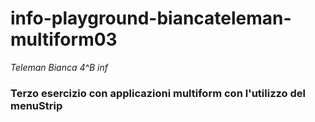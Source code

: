 # info-playground-biancateleman-multiform03
_Teleman Bianca 4^B inf_
### Terzo esercizio con applicazioni multiform con l'utilizzo del menuStrip

